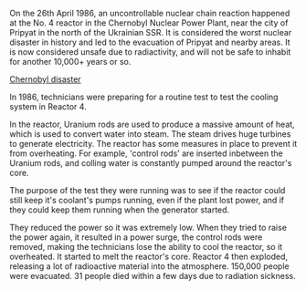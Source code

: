 On the 26th April 1986, an uncontrollable nuclear chain reaction happened at the No. 4 reactor in the Chernobyl Nuclear Power Plant, near the city of Pripyat in the north of the Ukrainian SSR. It is considered the worst nuclear disaster in history and led to the evacuation of Pripyat and nearby areas. It is now considered unsafe due to radiactivity, and will not be safe to inhabit for another 10,000+ years or so.

[Chernobyl disaster](https://en.wikipedia.org/wiki/Chernobyl_disaster)

In 1986, technicians were preparing for a routine test to test the cooling system in Reactor 4.

In the reactor, Uranium rods are used to produce a massive amount of heat, which is used to convert water into steam. The steam drives huge turbines to generate electricity. The reactor has some measures in place to prevent it from overheating. For example, 'control rods' are inserted inbetween the Uranium rods, and colling water is constantly pumped around the reactor's core.

The purpose of the test they were running was to see if the reactor could still keep it's coolant's pumps running, even if the plant lost power, and if they could keep them running when the generator started.

They reduced the power so it was extremely low. When they tried to raise the power again, it resulted in a power surge, the control rods were removed, making the technicians lose the ability to cool the reactor, so it overheated. It started to melt the reactor's core. Reactor 4 then exploded, releasing a lot of radioactive material into the atmosphere. 150,000 people were evacuated. 31 people died within a few days due to radiation sickness.